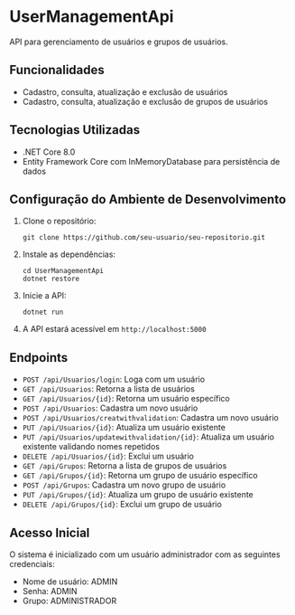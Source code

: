 # UserManagementApi

API para gerenciamento de usuários e grupos de usuários.

## Funcionalidades

- Cadastro, consulta, atualização e exclusão de usuários
- Cadastro, consulta, atualização e exclusão de grupos de usuários

## Tecnologias Utilizadas

- .NET Core 8.0
- Entity Framework Core com InMemoryDatabase para persistência de dados

## Configuração do Ambiente de Desenvolvimento

1. Clone o repositório:

   ```
   git clone https://github.com/seu-usuario/seu-repositorio.git
   ```

2. Instale as dependências:

   ```
   cd UserManagementApi
   dotnet restore
   ```

3. Inicie a API:

   ```
   dotnet run
   ```

4. A API estará acessível em `http://localhost:5000`

## Endpoints

- `POST /api/Usuarios/login`: Loga com um usuário
- `GET /api/Usuarios`: Retorna a lista de usuários
- `GET /api/Usuarios/{id}`: Retorna um usuário específico
- `POST /api/Usuarios`: Cadastra um novo usuário
- `POST /api/Usuarios/creatwithvalidation`: Cadastra um novo usuário
- `PUT /api/Usuarios/{id}`: Atualiza um usuário existente
- `PUT /api/Usuarios/updatewithvalidation/{id}`: Atualiza um usuário existente validando nomes repetidos
- `DELETE /api/Usuarios/{id}`: Exclui um usuário
- `GET /api/Grupos`: Retorna a lista de grupos de usuários
- `GET /api/Grupos/{id}`: Retorna um grupo de usuário específico
- `POST /api/Grupos`: Cadastra um novo grupo de usuário
- `PUT /api/Grupos/{id}`: Atualiza um grupo de usuário existente
- `DELETE /api/Grupos/{id}`: Exclui um grupo de usuário

## Acesso Inicial

O sistema é inicializado com um usuário administrador com as seguintes credenciais:

- Nome de usuário: ADMIN
- Senha: ADMIN
- Grupo: ADMINISTRADOR
